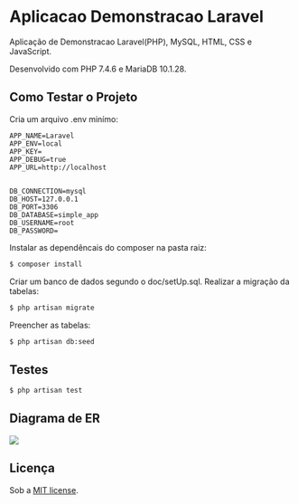 

# Aplicacao Demonstracao Laravel

Aplicação de Demonstracao  Laravel(PHP), MySQL, HTML, CSS e JavaScript.

Desenvolvido com PHP 7.4.6 e MariaDB 10.1.28.


## Como Testar o Projeto
Cria um arquivo .env minímo:
```env
APP_NAME=Laravel
APP_ENV=local
APP_KEY=
APP_DEBUG=true
APP_URL=http://localhost


DB_CONNECTION=mysql
DB_HOST=127.0.0.1
DB_PORT=3306
DB_DATABASE=simple_app
DB_USERNAME=root
DB_PASSWORD=
```
Instalar as dependêncais do composer na pasta raiz:
```sh
$ composer install
```
Criar um banco de dados segundo o doc/setUp.sql.
Realizar a migração da tabelas:
```sh
$ php artisan migrate
```
Preencher as tabelas:
```sh
$ php artisan db:seed
```

## Testes

```sh
$ php artisan test
```

## Diagrama de ER

![](https://raw.githubusercontent.com/denishbert/AplicacaoSimplesLaravel/documentacao/docs/schema.svg)

## Licença

Sob a [MIT license](https://opensource.org/licenses/MIT).
